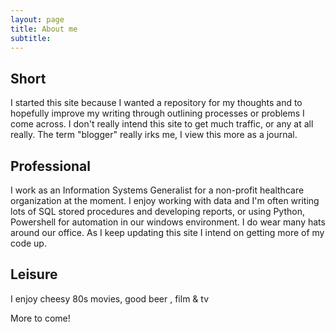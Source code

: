 ```yaml
---
layout: page
title: About me
subtitle: 
---
```


## Short

I started this site because I wanted a repository for my thoughts and to hopefully improve my writing through outlining processes or problems I come across.  I don't really intend this site to get much traffic, or any at all really.  The term "blogger" really irks me, I view this more as a journal.

## Professional

I work as an Information Systems Generalist for a non-profit healthcare organization at the moment. I enjoy working with data and I'm often writing lots of SQL stored procedures and developing reports, or using Python, Powershell for automation in our windows environment.  I do wear many hats around our office.  As I keep updating this site I intend on getting more of my code up.

## Leisure

I enjoy cheesy 80s movies, good beer , film & tv

More to come!

